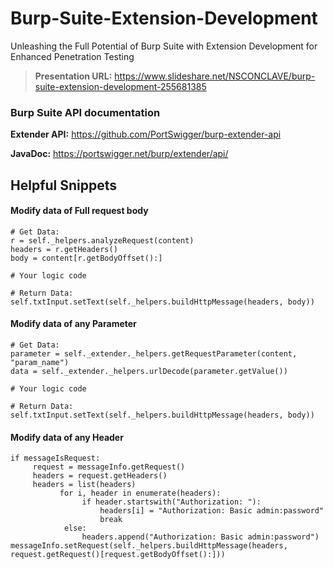 # Burp-Suite-Extension-Development
Unleashing the Full Potential of Burp Suite with Extension Development for Enhanced Penetration Testing

> **Presentation URL:** https://www.slideshare.net/NSCONCLAVE/burp-suite-extension-development-255681385

### Burp Suite API documentation 
**Extender API:**
https://github.com/PortSwigger/burp-extender-api

**JavaDoc:** 
https://portswigger.net/burp/extender/api/


## Helpful Snippets

#### Modify data of Full request body
```
# Get Data:
r = self._helpers.analyzeRequest(content)
headers = r.getHeaders()
body = content[r.getBodyOffset():] 

# Your logic code

# Return Data:
self.txtInput.setText(self._helpers.buildHttpMessage(headers, body))
```

#### Modify data of any Parameter
```
# Get Data:
parameter = self._extender._helpers.getRequestParameter(content, "param_name")
data = self._extender._helpers.urlDecode(parameter.getValue())

# Your logic code

# Return Data:
self.txtInput.setText(self._helpers.buildHttpMessage(headers, body))
```

#### Modify data of any Header
```
if messageIsRequest:
     request = messageInfo.getRequest()
     headers = request.getHeaders()
     headers = list(headers)
           for i, header in enumerate(headers):
                if header.startswith("Authorization: "):
                    headers[i] = "Authorization: Basic admin:password"
                    break
            else:
                headers.append("Authorization: Basic admin:password")
messageInfo.setRequest(self._helpers.buildHttpMessage(headers, request.getRequest()[request.getBodyOffset():]))
```

